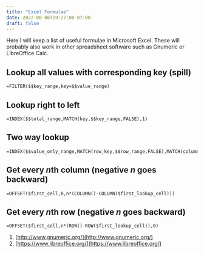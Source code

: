 ```yaml
---
title: "Excel Formulae"
date: 2022-08-06T19:27:00-07:00
draft: false
---
```


Here I will keep a list of useful formulae in Microsoft Excel.
These will probably also work in other spreadsheet software such as Gnumeric or LibreOffice Calc.

## Lookup all values with corresponding key (spill)
    =FILTER($$key_range,key=$$value_range)

## Lookup right to left
    =INDEX($$total_range,MATCH(key,$$key_range,FALSE),1)

## Two way lookup
    =INDEX($$value_only_range,MATCH(row_key,$$row_range,FALSE),MATCH(column_key,$$column_range,FALSE))

## Get every *n*th column (negative *n* goes backward)
    =OFFSET($first_cell,0,n*(COLUMN()-COLUMN($first_lookup_cell)))

## Get every *n*th row (negative *n* goes backward)
    =OFFSET($first_cell,n*(ROW()-ROW($first_lookup_cell)),0)

1. [http://www.gnumeric.org/](http://www.gnumeric.org/)
2. [https://www.libreoffice.org/](https://www.libreoffice.org/)
